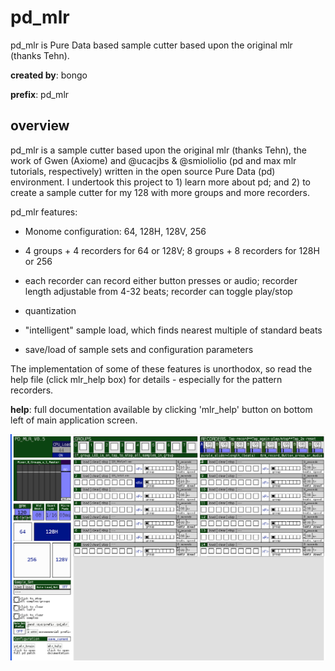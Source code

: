 # pd_mlr

pd_mlr is Pure Data based sample cutter based upon the original mlr (thanks Tehn).

**created by**: bongo

**prefix**: pd_mlr

## overview

pd_mlr is a sample cutter based upon the original mlr (thanks Tehn), the work of Gwen (Axiome) and @ucacjbs & @smioliolio (pd and max mlr tutorials, respectively) written in the open source Pure Data (pd) environment. I undertook this project to 1) learn more about pd; and 2) to create a sample cutter for my 128 with more groups and more recorders.

pd_mlr features:

- Monome configuration: 64, 128H, 128V, 256

- 4 groups + 4 recorders for 64 or 128V; 8 groups + 8 recorders for 128H or 256

- each recorder can record either button presses or audio; recorder length adjustable from 4-32 beats; recorder can toggle play/stop

- quantization

- "intelligent" sample load, which finds nearest multiple of standard beats

- save/load of sample sets and configuration parameters


The implementation of some of these features is unorthodox, so read the help file (click mlr_help box) for details - especially for the pattern recorders.

**help**: full documentation available by clicking 'mlr_help' button on bottom left of main application screen.

![](pd_mlr.jpg)